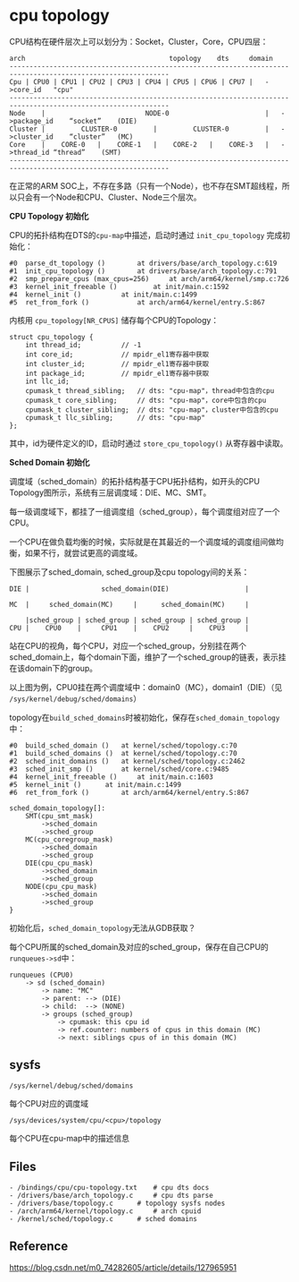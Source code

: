 # cpu topology

CPU结构在硬件层次上可以划分为：Socket，Cluster，Core，CPU四层：

```
arch									topology	dts		domain
--------------------------------------------------------------------------------------------------------------
Cpu	| CPU0 | CPU1 | CPU2 | CPU3 | CPU4 | CPU5 | CPU6 | CPU7 |	->core_id	"cpu"
--------------------------------------------------------------------------------------------------------------
Node	|                         NODE-0                        |	->package_id	“socket”	(DIE)
Cluster |         CLUSTER-0         |         CLUSTER-0         |	->cluster_id	“cluster”	(MC)
Core    |    CORE-0   |    CORE-1   |    CORE-2   |    CORE-3   |	->thread_id	“thread”	(SMT)
--------------------------------------------------------------------------------------------------------------
```

在正常的ARM SOC上，不存在多路（只有一个Node），也不存在SMT超线程，所以只会有一个Node和CPU、Cluster、Node三个层次。

**CPU Topology 初始化**

CPU的拓扑结构在DTS的`cpu-map`中描述，启动时通过 `init_cpu_topology` 完成初始化：

```
#0  parse_dt_topology () 		at drivers/base/arch_topology.c:619
#1  init_cpu_topology ()		at drivers/base/arch_topology.c:791
#2  smp_prepare_cpus (max_cpus=256) 	at arch/arm64/kernel/smp.c:726
#3  kernel_init_freeable () 		at init/main.c:1592
#4  kernel_init () 			at init/main.c:1499
#5  ret_from_fork () 			at arch/arm64/kernel/entry.S:867
```
内核用 `cpu_topology[NR_CPUS]` 储存每个CPU的Topology：

```
struct cpu_topology {
	int thread_id;			// -1
	int core_id;			// mpidr_el1寄存器中获取
	int cluster_id;			// mpidr_el1寄存器中获取
	int package_id;			// mpidr_el1寄存器中获取
	int llc_id;
	cpumask_t thread_sibling;	// dts: "cpu-map"，thread中包含的cpu
	cpumask_t core_sibling;		// dts: "cpu-map"，core中包含的cpu
	cpumask_t cluster_sibling;	// dts: "cpu-map"，cluster中包含的cpu
	cpumask_t llc_sibling;		// dts: "cpu-map"
};
```

其中，id为硬件定义的ID，启动时通过 `store_cpu_topology()` 从寄存器中读取。

**Sched Domain 初始化**

调度域（sched_domain）的拓扑结构基于CPU拓扑结构，如开头的CPU Topology图所示，系统有三层调度域：DIE、MC、SMT。

每一级调度域下，都挂了一组调度组（sched_group），每个调度组对应了一个CPU。

一个CPU在做负载均衡的时候，实际就是在其最近的一个调度域的调度组间做均衡，如果不行，就尝试更高的调度域。

下图展示了sched_domain, sched_group及cpu topology间的关系：

```
DIE	|                  sched_domain(DIE)                   |

MC	|     sched_domain(MC)     |      sched_domain(MC)     |

	|sched_group | sched_group | sched_group | sched_group |
CPU	|    CPU0    |     CPU1    |    CPU2     |    CPU3     |
```

站在CPU的视角，每个CPU，对应一个sched_group，分别挂在两个sched_domain上，每个domain下面，维护了一个sched_group的链表，表示挂在该domain下的group。

以上图为例，CPU0挂在两个调度域中：domain0（MC），domain1（DIE）（见 `/sys/kernel/debug/sched/domains`）

topology在`build_sched_domains`时被初始化，保存在`sched_domain_topology`中：

```
#0  build_sched_domain () 	at kernel/sched/topology.c:70
#1  build_sched_domains () 	at kernel/sched/topology.c:70
#2  sched_init_domains () 	at kernel/sched/topology.c:2462
#3  sched_init_smp () 		at kernel/sched/core.c:9485
#4  kernel_init_freeable () 	at init/main.c:1603
#5  kernel_init () 		at init/main.c:1499
#6  ret_from_fork () 		at arch/arm64/kernel/entry.S:867

sched_domain_topology[]:
	SMT(cpu_smt_mask)
		->sched_domain
		->sched_group
	MC(cpu_coregroup_mask)
		->sched_domain
		->sched_group
	DIE(cpu_cpu_mask)
		->sched_domain
		->sched_group
	NODE(cpu_cpu_mask)
		->sched_domain
		->sched_group
}
```

初始化后，`sched_domain_topology`无法从GDB获取？

每个CPU所属的sched_domain及对应的sched_group，保存在自己CPU的`runqueues->sd`中：

```
runqueues (CPU0)
	-> sd (sched_domain)
		-> name: "MC"
		-> parent: --> (DIE)
		-> child:  --> (NONE)
		-> groups (sched_group)
			-> cpumask: this cpu id
			-> ref.counter: numbers of cpus in this domain (MC)
			-> next: siblings cpus of in this domain (MC)
```

## sysfs

`/sys/kernel/debug/sched/domains`

每个CPU对应的调度域

`/sys/devices/system/cpu/<cpu>/topology`

每个CPU在cpu-map中的描述信息

## Files

```
- /bindings/cpu/cpu-topology.txt	# cpu dts docs
- /drivers/base/arch_topology.c		# cpu dts parse
- /drivers/base/topology.c		# topology sysfs nodes
- /arch/arm64/kernel/topology.c		# arch cpuid
- /kernel/sched/topology.c		# sched domains
```

## Reference

<https://blog.csdn.net/m0_74282605/article/details/127965951>